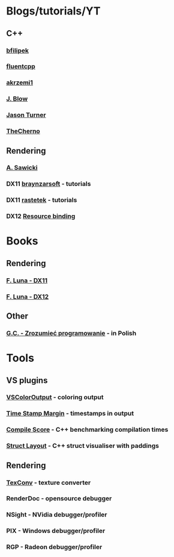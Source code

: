 # Blogs/tutorials/YT
## C++
### [bfilipek](https://www.bfilipek.com/)
### [fluentcpp](https://www.fluentcpp.com/)
### [akrzemi1](https://akrzemi1.wordpress.com/)
### [J. Blow](https://www.youtube.com/channel/UCCuoqzrsHlwv1YyPKLuMDUQ)
### [Jason Turner](https://www.youtube.com/channel/UCxHAlbZQNFU2LgEtiqd2Maw)
### [TheCherno](https://www.youtube.com/user/TheChernoProject)
## Rendering
### [A. Sawicki](https://asawicki.info/)
### DX11 [braynzarsoft](https://www.braynzarsoft.net/viewtutorial/q16390-braynzar-soft-directx-11-tutorials) - tutorials
### DX11 [rastetek](http://www.rastertek.com/tutindex.html) - tutorials
### DX12 [Resource binding](https://www.youtube.com/watch?v=Uwhhdktaofg)

# Books
## Rendering
### [F. Luna - DX11](https://www.amazon.com/Introduction-3D-Game-Programming-DirectX/dp/1936420228)
### [F. Luna - DX12](https://www.amazon.com/Introduction-3D-Game-Programming-DirectX/dp/1942270062)
## Other
### [G.C. - Zrozumieć programowanie](https://ksiegarnia.pwn.pl/Zrozumiec-programowanie,688790689,p.html) - in Polish

# Tools
## VS plugins
### [VSColorOutput](https://marketplace.visualstudio.com/items?itemName=MikeWard-AnnArbor.VSColorOutput) - coloring output
### [Time Stamp Margin](https://marketplace.visualstudio.com/items?itemName=VisualStudioPlatformTeam.TimeStampMargin) - timestamps in output
### [Compile Score](https://marketplace.visualstudio.com/items?itemName=RamonViladomat.CompileScore) - C++ benchmarking compilation times
### [Struct Layout](https://marketplace.visualstudio.com/items?itemName=RamonViladomat.StructLayout) - C++ struct visualiser with paddings
## Rendering
### [TexConv](https://github.com/Microsoft/DirectXTex/wiki/Texconv) - texture converter
### RenderDoc - opensource debugger
### NSight - NVidia debugger/profiler
### PIX - Windows debugger/profiler
### RGP - Radeon debugger/profiler
